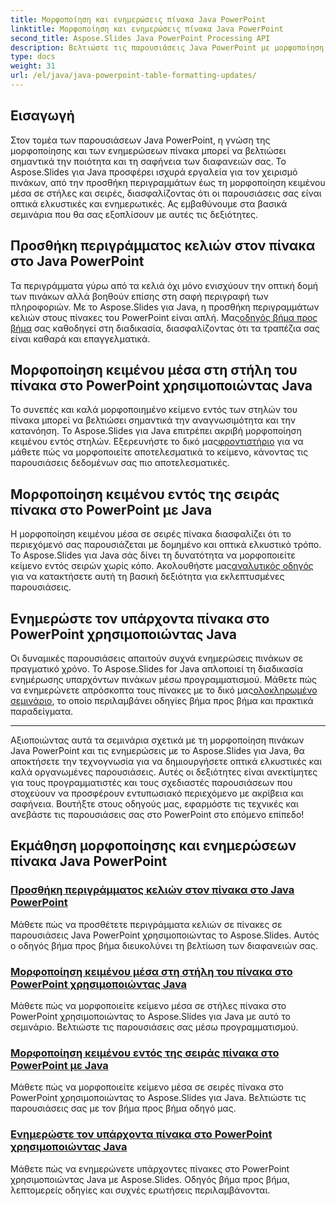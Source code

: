 ```yaml
---
title: Μορφοποίηση και ενημερώσεις πίνακα Java PowerPoint
linktitle: Μορφοποίηση και ενημερώσεις πίνακα Java PowerPoint
second_title: Aspose.Slides Java PowerPoint Processing API
description: Βελτιώστε τις παρουσιάσεις Java PowerPoint με μορφοποίηση πίνακα και ενημερώσεις χρησιμοποιώντας το Aspose.Slides. Μάθετε να προσθέτετε περιγράμματα, να μορφοποιείτε κείμενο σε στήλες και σειρές και να ενημερώνετε πίνακες.
type: docs
weight: 31
url: /el/java/java-powerpoint-table-formatting-updates/
---
```


## Εισαγωγή

Στον τομέα των παρουσιάσεων Java PowerPoint, η γνώση της μορφοποίησης και των ενημερώσεων πίνακα μπορεί να βελτιώσει σημαντικά την ποιότητα και τη σαφήνεια των διαφανειών σας. Το Aspose.Slides για Java προσφέρει ισχυρά εργαλεία για τον χειρισμό πινάκων, από την προσθήκη περιγραμμάτων έως τη μορφοποίηση κειμένου μέσα σε στήλες και σειρές, διασφαλίζοντας ότι οι παρουσιάσεις σας είναι οπτικά ελκυστικές και ενημερωτικές. Ας εμβαθύνουμε στα βασικά σεμινάρια που θα σας εξοπλίσουν με αυτές τις δεξιότητες.

## Προσθήκη περιγράμματος κελιών στον πίνακα στο Java PowerPoint
 Τα περιγράμματα γύρω από τα κελιά όχι μόνο ενισχύουν την οπτική δομή των πινάκων αλλά βοηθούν επίσης στη σαφή περιγραφή των πληροφοριών. Με το Aspose.Slides για Java, η προσθήκη περιγραμμάτων κελιών στους πίνακες του PowerPoint είναι απλή. Μας[οδηγός βήμα προς βήμα](./add-cell-borders-table-java-powerpoint/) σας καθοδηγεί στη διαδικασία, διασφαλίζοντας ότι τα τραπέζια σας είναι καθαρά και επαγγελματικά.

## Μορφοποίηση κειμένου μέσα στη στήλη του πίνακα στο PowerPoint χρησιμοποιώντας Java
Το συνεπές και καλά μορφοποιημένο κείμενο εντός των στηλών του πίνακα μπορεί να βελτιώσει σημαντικά την αναγνωσιμότητα και την κατανόηση. Το Aspose.Slides για Java επιτρέπει ακριβή μορφοποίηση κειμένου εντός στηλών. Εξερευνήστε το δικό μας[φροντιστήριο](./format-text-inside-table-column-powerpoint-java/) για να μάθετε πώς να μορφοποιείτε αποτελεσματικά το κείμενο, κάνοντας τις παρουσιάσεις δεδομένων σας πιο αποτελεσματικές.

## Μορφοποίηση κειμένου εντός της σειράς πίνακα στο PowerPoint με Java
 Η μορφοποίηση κειμένου μέσα σε σειρές πίνακα διασφαλίζει ότι το περιεχόμενό σας παρουσιάζεται με δομημένο και οπτικά ελκυστικό τρόπο. Το Aspose.Slides για Java σάς δίνει τη δυνατότητα να μορφοποιείτε κείμενο εντός σειρών χωρίς κόπο. Ακολουθήστε μας[αναλυτικός οδηγός](./format-text-inside-table-row-powerpoint-java/) για να κατακτήσετε αυτή τη βασική δεξιότητα για εκλεπτυσμένες παρουσιάσεις.

## Ενημερώστε τον υπάρχοντα πίνακα στο PowerPoint χρησιμοποιώντας Java
 Οι δυναμικές παρουσιάσεις απαιτούν συχνά ενημερώσεις πινάκων σε πραγματικό χρόνο. Το Aspose.Slides for Java απλοποιεί τη διαδικασία ενημέρωσης υπαρχόντων πινάκων μέσω προγραμματισμού. Μάθετε πώς να ενημερώνετε απρόσκοπτα τους πίνακες με το δικό μας[ολοκληρωμένο σεμινάριο](./update-existing-table-powerpoint-java/), το οποίο περιλαμβάνει οδηγίες βήμα προς βήμα και πρακτικά παραδείγματα.

---

Αξιοποιώντας αυτά τα σεμινάρια σχετικά με τη μορφοποίηση πινάκων Java PowerPoint και τις ενημερώσεις με το Aspose.Slides για Java, θα αποκτήσετε την τεχνογνωσία για να δημιουργήσετε οπτικά ελκυστικές και καλά οργανωμένες παρουσιάσεις. Αυτές οι δεξιότητες είναι ανεκτίμητες για τους προγραμματιστές και τους σχεδιαστές παρουσιάσεων που στοχεύουν να προσφέρουν εντυπωσιακό περιεχόμενο με ακρίβεια και σαφήνεια. Βουτήξτε στους οδηγούς μας, εφαρμόστε τις τεχνικές και ανεβάστε τις παρουσιάσεις σας στο PowerPoint στο επόμενο επίπεδο!
## Εκμάθηση μορφοποίησης και ενημερώσεων πίνακα Java PowerPoint
### [Προσθήκη περιγράμματος κελιών στον πίνακα στο Java PowerPoint](./add-cell-borders-table-java-powerpoint/)
Μάθετε πώς να προσθέτετε περιγράμματα κελιών σε πίνακες σε παρουσιάσεις Java PowerPoint χρησιμοποιώντας το Aspose.Slides. Αυτός ο οδηγός βήμα προς βήμα διευκολύνει τη βελτίωση των διαφανειών σας.
### [Μορφοποίηση κειμένου μέσα στη στήλη του πίνακα στο PowerPoint χρησιμοποιώντας Java](./format-text-inside-table-column-powerpoint-java/)
Μάθετε πώς να μορφοποιείτε κείμενο μέσα σε στήλες πίνακα στο PowerPoint χρησιμοποιώντας το Aspose.Slides για Java με αυτό το σεμινάριο. Βελτιώστε τις παρουσιάσεις σας μέσω προγραμματισμού.
### [Μορφοποίηση κειμένου εντός της σειράς πίνακα στο PowerPoint με Java](./format-text-inside-table-row-powerpoint-java/)
Μάθετε πώς να μορφοποιείτε κείμενο μέσα σε σειρές πίνακα στο PowerPoint χρησιμοποιώντας το Aspose.Slides για Java. Βελτιώστε τις παρουσιάσεις σας με τον βήμα προς βήμα οδηγό μας.
### [Ενημερώστε τον υπάρχοντα πίνακα στο PowerPoint χρησιμοποιώντας Java](./update-existing-table-powerpoint-java/)
Μάθετε πώς να ενημερώνετε υπάρχοντες πίνακες στο PowerPoint χρησιμοποιώντας Java με Aspose.Slides. Οδηγός βήμα προς βήμα, λεπτομερείς οδηγίες και συχνές ερωτήσεις περιλαμβάνονται.